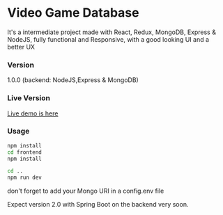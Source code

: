 # Video Game Database

It's a intermediate project made with React, Redux, MongoDB, Express & NodeJS, fully functional and Responsive, with a good looking UI and a better UX

### Version

1.0.0 (backend: NodeJS,Express & MongoDB)

### Live Version
[Live demo is here](https://rawg-app.onrender.com)

### Usage

```bash
npm install
cd frontend
npm install
```

```bash
cd ..
npm run dev
```

don't forget to add your Mongo URI in a config.env file

Expect version 2.0 with Spring Boot on the backend very soon.
